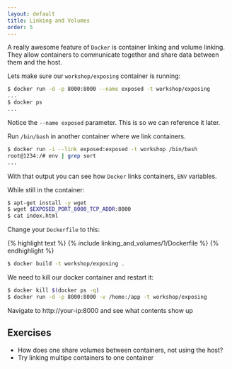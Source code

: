 ```yaml
---
layout: default
title: Linking and Volumes
order: 5
---
```


A really awesome feature of `Docker` is container linking and volume linking. 
They allow containers to communicate together and share data between them and
the host.

Lets make sure our `workshop/exposing` container is running:

```bash
$ docker run -d -p 8000:8000 --name exposed -t workshop/exposing
...
$ docker ps
...
```

Notice the `--name exposed` parameter. This is so we can reference it later.

Run `/bin/bash` in another container where we link containers.

```bash
$ docker run -i --link exposed:exposed -t workshop /bin/bash
root@1234:/# env | grep sort
...
```

With that output you can see how `Docker` links containers, `ENV` variables.

While still in the container:

```bash
$ apt-get install -y wget
$ wget $EXPOSED_PORT_8000_TCP_ADDR:8000
$ cat index.html
```

Change your `Dockerfile` to this:

{% highlight text %}
  {% include linking_and_volumes/1/Dockerfile %}
{% endhighlight %}

```bash
$ docker build -t workshop/exposing .
```

We need to kill our docker container and restart it:

```bash
$ docker kill $(docker ps -q)
$ docker run -d -p 8000:8000 -v /home:/app -t workshop/exposing
```

Navigate to http://your-ip:8000 and see what contents show up

Exercises
---------

 * How does one share volumes between containers, not using the host?
 * Try linking multipe containers to one container
